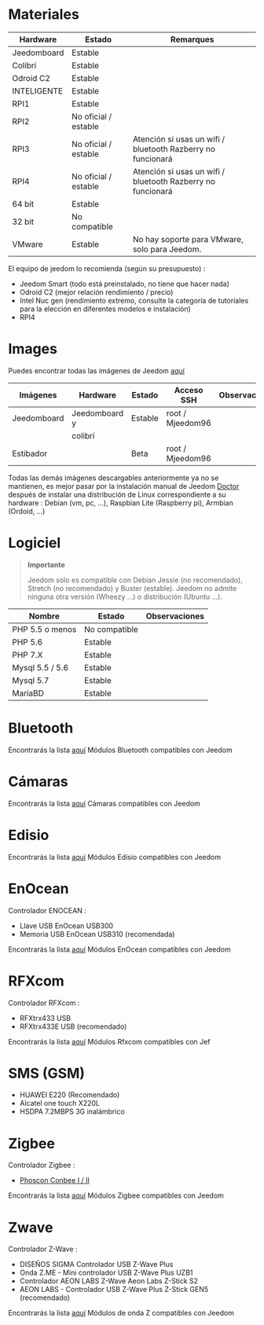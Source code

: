 # Materiales

Hardware | Estado | Remarques
--- | --- | ---
Jeedomboard             | Estable                  |
Colibrí            | Estable                  |
Odroid C2               | Estable                  |                          
INTELIGENTE                   | Estable                  |                          
RPI1                    | Estable                  |                          
RPI2                    | No oficial / estable     |                          
RPI3                    | No oficial / estable     | Atención si usas un wifi / bluetooth Razberry no funcionará
RPI4                    | No oficial / estable     | Atención si usas un wifi / bluetooth Razberry no funcionará
64 bit                 | Estable                  |                          
32 bit                 | No compatible            |                          
VMware                  | Estable                  | No hay soporte para VMware, solo para Jeedom.

El equipo de jeedom lo recomienda (según su presupuesto) :

- Jeedom Smart (todo está preinstalado, no tiene que hacer nada)
- Odroid C2 (mejor relación rendimiento / precio)
- Intel Nuc gen (rendimiento extremo, consulte la categoría de tutoriales para la elección en diferentes modelos e instalación)
- RPI4

#  Images

Puedes encontrar todas las imágenes de Jeedom [aquí](https://images.jeedom.com/)

| Imágenes         | Hardware       | Estado           | Acceso SSH      | Observaciones      |
|----------------|----------------|----------------|----------------|----------------|
| Jeedomboard    | Jeedomboard y | Estable         | root / Mjeedom96 |                |
|                | colibrí   |                |                |                |
| Estibador         |                | Beta           | root / Mjeedom96 |                |


Todas las demás imágenes descargables anteriormente ya no se mantienen, es mejor pasar por la instalación manual de Jeedom [Doctor](https://doc.jeedom.com/es_ES/installation/index) después de instalar una distribución de Linux correspondiente a su hardware : Debian (vm, pc, ...), Raspbian Lite (Raspberry pi), Armbian (Ordoid, ...)

#  Logiciel

> **Importante**
>
> Jeedom solo es compatible con Debian Jessie (no recomendado), Stretch (no recomendado) y Buster (estable). Jeedom no admite ninguna otra versión (Wheezy ...) o distribución (Ubuntu ...).

| Nombre                     | Estado                    | Observaciones                |
|-------------------------|-------------------------|--------------------------|
| PHP 5.5 o menos        | No compatible            |                          |
| PHP 5.6                 | Estable                  |                          |
| PHP 7.X                 | Estable                  |                          |
| Mysql 5.5 / 5.6           | Estable                  |                          |
| Mysql 5.7               | Estable                  |                          |
| MariaBD                 | Estable                  |                          |


# Bluetooth

Encontrarás la lista [aquí](https://doc.jeedom.com/es_ES/blea/equipement.compatible) Módulos Bluetooth compatibles con Jeedom

# Cámaras

Encontrarás la lista [aquí](https://doc.jeedom.com/es_ES/camera/equipement.compatible) Cámaras compatibles con Jeedom

# Edisio

Encontrarás la lista [aquí](https://doc.jeedom.com/es_ES/edisio/equipement.compatible) Módulos Edisio compatibles con Jeedom

# EnOcean

Controlador ENOCEAN :

-   Llave USB EnOcean USB300
-   Memoria USB EnOcean USB310 (recomendada)

Encontrarás la lista [aquí](https://doc.jeedom.com/es_ES/enocean/equipement.compatible) Módulos EnOcean compatibles con Jeedom

# RFXcom

Controlador RFXcom :

-   RFXtrx433 USB
-   RFXtrx433E USB (recomendado)

Encontrarás la lista [aquí](https://doc.jeedom.com/es_ES/rfxcom/equipement.compatible) Módulos Rfxcom compatibles con Jef

# SMS (GSM)

-   HUAWEI E220 (Recomendado)
-   Alcatel one touch X220L
-   HSDPA 7.2MBPS 3G inalámbrico

# Zigbee

Controlador Zigbee :

- [Phoscon Conbee I / II](http://bit.ly/2n4VyWc)

Encontrarás la lista [aquí](https://phoscon.de/en/conbee/compatible) Módulos Zigbee compatibles con Jeedom

# Zwave

Controlador Z-Wave :

-   DISEÑOS SIGMA Controlador USB Z-Wave Plus
-   Onda Z.ME - Mini controlador USB Z-Wave Plus UZB1
-   Controlador AEON LABS Z-Wave Aeon Labs Z-Stick S2
-   AEON LABS - Controlador USB Z-Wave Plus Z-Stick GEN5 (recomendado)

Encontrarás la lista [aquí](https://doc.jeedom.com/es_ES/zwave/equipement.compatible) Módulos de onda Z compatibles con Jeedom
